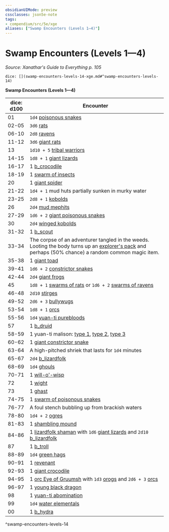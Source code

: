 ```yaml
---
obsidianUIMode: preview
cssclasses: json5e-note
tags:
- compendium/src/5e/xge
aliases: ["Swamp Encounters (Levels 1—4)"]
---
```

# Swamp Encounters (Levels 1—4)
*Source: Xanathar's Guide to Everything p. 105* 

`dice: [](swamp-encounters-levels-14-xge.md#^swamp-encounters-levels-14)`

**Swamp Encounters (Levels 1—4)**

| dice: d100 | Encounter |
|------------|-----------|
| 01 | `1d4` [poisonous snakes](b_poisonous-snake.md) |
| 02-05 | `3d6` [rats](b_rat.md) |
| 06-10 | `2d8` [ravens](b_raven.md) |
| 11-12 | `3d6` [giant rats](b_giant-rat.md) |
| 13 | `1d10 + 5` [tribal warriors](b_tribal-warrior.md) |
| 14-15 | `1d8 + 1` [giant lizards](b_giant-lizard.md) |
| 16-17 | 1 [b_crocodile](b_crocodile.md) |
| 18-19 | 1 [swarm of insects](b_swarm-of-insects.md) |
| 20 | 1 [giant spider](b_giant-spider.md) |
| 21-22 | `1d4 + 1` mud huts partially sunken in murky water |
| 23-25 | `2d8 + 1` [kobolds](b_kobold.md) |
| 26 | `2d4` [mud mephits](b_mud-mephit.md) |
| 27-29 | `1d6 + 2` [giant poisonous snakes](b_giant-poisonous-snake.md) |
| 30 | `2d4` [winged kobolds](b_winged-kobold.md) |
| 31-32 | 1 [b_scout](b_scout.md) |
| 33-34 | The corpse of an adventurer tangled in the weeds. Looting the body turns up an [explorer's pack](compendium/items/explorers-pack.md) and perhaps (50% chance) a random common magic item. |
| 35-38 | 1 [giant toad](b_giant-toad.md) |
| 39-41 | `1d6 + 2` [constrictor snakes](b_constrictor-snake.md) |
| 42-44 | `2d4` [giant frogs](b_giant-frog.md) |
| 45 | `1d8 + 1` [swarms of rats](b_swarm-of-rats.md) or `1d6 + 2` [swarms of ravens](b_swarm-of-ravens.md) |
| 46-48 | `2d10` [stirges](b_stirge.md) |
| 49-52 | `2d6 + 3` [bullywugs](b_bullywug.md) |
| 53-54 | `1d8 + 1` [orcs](b_orc.md) |
| 55-56 | `1d4` [yuan-ti purebloods](b_yuan-ti-pureblood.md) |
| 57 | 1 [b_druid](b_druid.md) |
| 58-59 | 1 yuan-ti malison: [type 1](b_yuan-ti-malison-type-1.md), [type 2](b_yuan-ti-malison-type-2.md), [type 3](b_yuan-ti-malison-type-3.md) |
| 60-62 | 1 [giant constrictor snake](b_giant-constrictor-snake.md) |
| 63-64 | A high-pitched shriek that lasts for `1d4` minutes |
| 65-67 | `2d4` [b_lizardfolk](b_lizardfolk.md) |
| 68-69 | `1d4` [ghouls](compendium/bestiary/undead/ghoul.md) |
| 70-71 | 1 [will-o'-wisp](compendium/bestiary/undead/will-o-wisp.md) |
| 72 | 1 [wight](compendium/bestiary/undead/wight.md) |
| 73 | 1 [ghast](compendium/bestiary/undead/ghast.md) |
| 74-75 | 1 [swarm of poisonous snakes](b_swarm-of-poisonous-snakes.md) |
| 76-77 | A foul stench bubbling up from brackish waters |
| 78-80 | `1d4 + 2` [ogres](b_ogre.md) |
| 81-83 | 1 [shambling mound](compendium/bestiary/plant/shambling-mound.md) |
| 84-86 | 1 [lizardfolk shaman](b_lizardfolk-shaman.md) with `1d6` [giant lizards](b_giant-lizard.md) and `2d10` [b_lizardfolk](b_lizardfolk.md) |
| 87 | 1 [b_troll](b_troll.md) |
| 88-89 | `1d4` [green hags](2.%20GM%20Tools/5eTools%20Compendium%20&%20Rules/_compendium/bestiary/fey/b_green-hag.md) |
| 90-91 | 1 [revenant](compendium/bestiary/undead/revenant.md) |
| 92-93 | 1 [giant crocodile](b_giant-crocodile.md) |
| 94-95 | 1 [orc Eye of Gruumsh](b_orc-eye-of-gruumsh.md) with `1d3` [orogs](b_orog.md) and `2d6 + 3` [orcs](b_orc.md) |
| 96-97 | 1 [young black dragon](b_young-black-dragon.md) |
| 98 | 1 [yuan-ti abomination](b_yuan-ti-abomination.md) |
| 99 | `1d4` [water elementals](b_water-elemental.md) |
| 00 | 1 [b_hydra](b_hydra.md) |
^swamp-encounters-levels-14